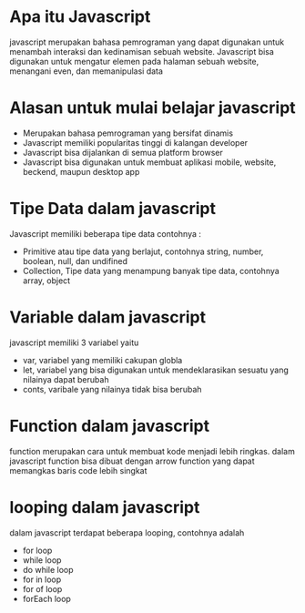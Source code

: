 # Apa itu Javascript
javascript merupakan bahasa pemrograman yang dapat digunakan untuk menambah interaksi dan kedinamisan sebuah website. Javascript bisa digunakan untuk mengatur elemen pada halaman sebuah website, menangani even, dan memanipulasi data

# Alasan untuk mulai belajar javascript
- Merupakan bahasa pemrograman yang bersifat dinamis
- Javascript memiliki popularitas tinggi di kalangan developer
- Javascript bisa dijalankan di semua platform browser
- Javascript bisa digunakan untuk membuat aplikasi mobile, website, beckend, maupun desktop app

# Tipe Data dalam javascript
Javascript memiliki beberapa tipe data contohnya :
- Primitive atau tipe data yang berlajut, contohnya string, number, boolean, null, dan undifined
- Collection, Tipe data yang menampung banyak tipe data, contohnya array, object

# Variable dalam javascript
javascript memiliki 3 variabel yaitu
- var, variabel yang memiliki cakupan globla
- let, variabel yang bisa digunakan untuk mendeklarasikan sesuatu yang nilainya dapat berubah
- conts, varibale yang nilainya tidak bisa berubah

# Function dalam javascript
function merupakan cara untuk membuat kode menjadi lebih ringkas. dalam javascript function bisa dibuat dengan arrow function yang dapat memangkas baris code lebih singkat

# looping dalam javascript
dalam javascript terdapat beberapa looping, contohnya adalah
- for loop
- while loop
- do while loop
- for in loop
- for of loop
- forEach loop